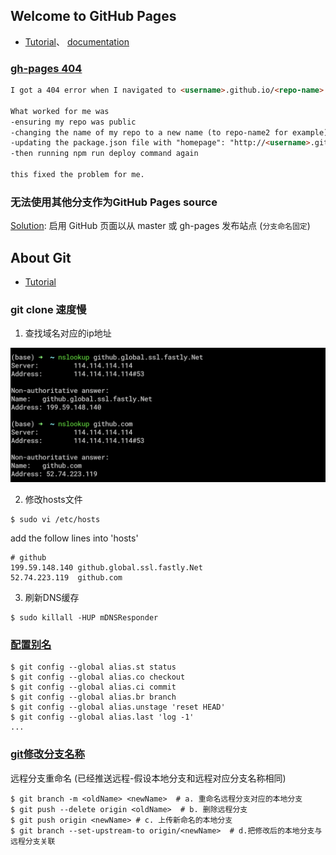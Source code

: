 ## Welcome to GitHub Pages

* [Tutorial](https://pages.github.com/)、 [documentation](https://help.github.com/categories/github-pages-basics/) 

### [gh-pages 404](https://github.community/t5/GitHub-Pages/pages-user-site-not-published/td-p/2425)

```markdown
I got a 404 error when I navigated to <username>.github.io/<repo-name>

What worked for me was
-ensuring my repo was public
-changing the name of my repo to a new name (to repo-name2 for example) and then
-updating the package.json file with "homepage": "http://<username>.github.io/<repo-name2>"
-then running npm run deploy command again

this fixed the problem for me.
```

### 无法使用其他分支作为GitHub Pages source
[Solution](https://help.github.com/cn/enterprise/2.14/user/articles/configuring-a-publishing-source-for-github-pages): 启用 GitHub 页面以从 master 或 gh-pages 发布站点 (`分支命名固定`)

## About Git 
* [Tutorial](https://www.liaoxuefeng.com/wiki/896043488029600)
### git clone 速度慢
1. 查找域名对应的ip地址

![](./media/git-fastly.png)

2. 修改hosts文件

```shell
$ sudo vi /etc/hosts
```
add the follow lines into 'hosts'
```vim
# github
199.59.148.140 github.global.ssl.fastly.Net
52.74.223.119  github.com
```

3. 刷新DNS缓存

```shell
$ sudo killall -HUP mDNSResponder
```

### [配置别名](https://www.liaoxuefeng.com/wiki/896043488029600/898732837407424)

```shell
$ git config --global alias.st status
$ git config --global alias.co checkout
$ git config --global alias.ci commit
$ git config --global alias.br branch
$ git config --global alias.unstage 'reset HEAD'
$ git config --global alias.last 'log -1'
...
```

### [git修改分支名称](https://www.jianshu.com/p/cc740394faf5)

远程分支重命名 (已经推送远程-假设本地分支和远程对应分支名称相同)

```shell
$ git branch -m <oldName> <newName>  # a. 重命名远程分支对应的本地分支
$ git push --delete origin <oldName>  # b. 删除远程分支
$ git push origin <newName> # c. 上传新命名的本地分支
$ git branch --set-upstream-to origin/<newName>  # d.把修改后的本地分支与远程分支关联
```